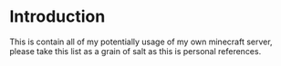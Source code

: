 # Introduction
This is contain all of my potentially usage of my own minecraft server, please take this list as a grain of salt as this is personal references.
